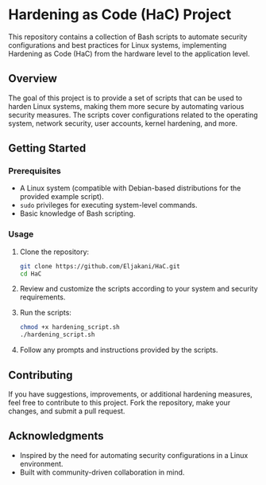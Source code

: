 # Hardening as Code (HaC) Project

This repository contains a collection of Bash scripts to automate security configurations and best practices for Linux systems, implementing Hardening as Code (HaC) from the hardware level to the application level.

## Overview

The goal of this project is to provide a set of scripts that can be used to harden Linux systems, making them more secure by automating various security measures. The scripts cover configurations related to the operating system, network security, user accounts, kernel hardening, and more.

## Getting Started

### Prerequisites

- A Linux system (compatible with Debian-based distributions for the provided example script).
- `sudo` privileges for executing system-level commands.
- Basic knowledge of Bash scripting.

### Usage

1. Clone the repository:

    ```bash
    git clone https://github.com/Eljakani/HaC.git
    cd HaC
    ```

2. Review and customize the scripts according to your system and security requirements.

3. Run the scripts:

    ```bash
    chmod +x hardening_script.sh
    ./hardening_script.sh
    ```

4. Follow any prompts and instructions provided by the scripts.

## Contributing

If you have suggestions, improvements, or additional hardening measures, feel free to contribute to this project. Fork the repository, make your changes, and submit a pull request.

## Acknowledgments

- Inspired by the need for automating security configurations in a Linux environment.
- Built with community-driven collaboration in mind.


